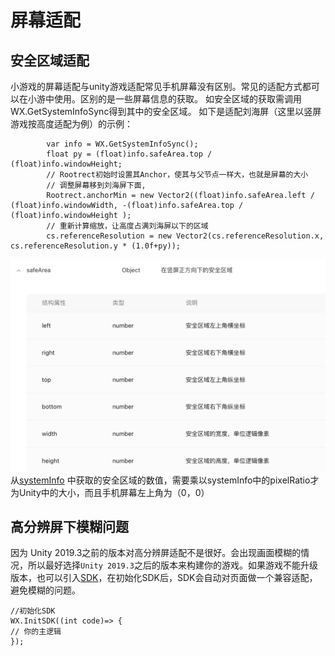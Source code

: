 # 屏幕适配

## 安全区域适配
小游戏的屏幕适配与unity游戏适配常见手机屏幕没有区别。常见的适配方式都可以在小游中使用。区别的是一些屏幕信息的获取。
如安全区域的获取需调用 WX.GetSystemInfoSync得到其中的安全区域。
如下是适配刘海屏（这里以竖屏游戏按高度适配为例）的示例：
```
        var info = WX.GetSystemInfoSync();
        float py = (float)info.safeArea.top / (float)info.windowHeight;
        // Rootrect初始时设置其Anchor，使其与父节点一样大，也就是屏幕的大小
        // 调整屏幕移到刘海屏下面, 
        Rootrect.anchorMin = new Vector2((float)info.safeArea.left / (float)info.windowWidth, -(float)info.safeArea.top / (float)info.windowHeight );
        // 重新计算缩放，让高度占满刘海屏以下的区域
        cs.referenceResolution = new Vector2(cs.referenceResolution.x, cs.referenceResolution.y * (1.0f+py));
```
![安全区域](../image/saveArea.png)
从[systemInfo](https://developers.weixin.qq.com/minigame/dev/api/base/system/wx.getSystemInfo.html) 中获取的安全区域的数值，需要乘以systemInfo中的pixelRatio才为Unity中的大小，而且手机屏幕左上角为（0，0）
## 高分辨屏下模糊问题
因为 Unity 2019.3之前的版本对高分辨屏适配不是很好。会出现画面模糊的情况，所以最好选择`Unity 2019.3`之后的版本来构建你的游戏。如果游戏不能升级版本，也可以引入[SDK](./WX_SDK.md)，在初始化SDK后，SDK会自动对页面做一个兼容适配，避免模糊的问题。
```
//初始化SDK
WX.InitSDK((int code)=> {
// 你的主逻辑
}); 
```   
